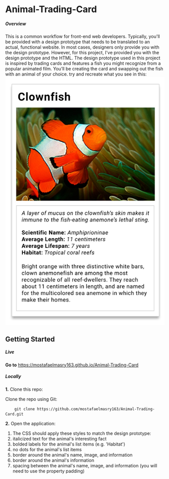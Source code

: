# Animal-Trading-Card

##### Overview
This is a common workflow for front-end web developers. Typically, you'll be provided with a design prototype that needs to be translated to an actual, functional website. In most cases, designers only provide you with the design prototype. However, for this project, I've provided you with the design prototype and the HTML. The design prototype used in this project is inspired by trading cards and features a fish you might recognize from a popular animated film. You’ll be creating the card and swapping out the fish with an animal of your choice.
try and recreate what you see in this:
![Animal-Trading-Card](https://github.com/mostafaelmasry163/Animal-Trading-Card/blob/master/design-prototype.jpg)


## Getting Started


##### Live

**Go to** https://mostafaelmasry163.github.io/Animal-Trading-Card


##### Locally	

**1.** Clone this repo:	

Clone the repo using Git: 

```
	git clone https://github.com/mostafaelmasry163/Animal-Trading-Card.git
```

**2.** Open the application:

1. The CSS should apply these styles to match the design prototype:
2. italicized text for the animal's interesting fact
3. bolded labels for the animal's list items (e.g. 'Habitat')
4. no dots for the animal's list items
5. border around the animal's name, image, and information
6. border around the animal's information
7. spacing between the animal's name, image, and information (you will need to use the property padding)
